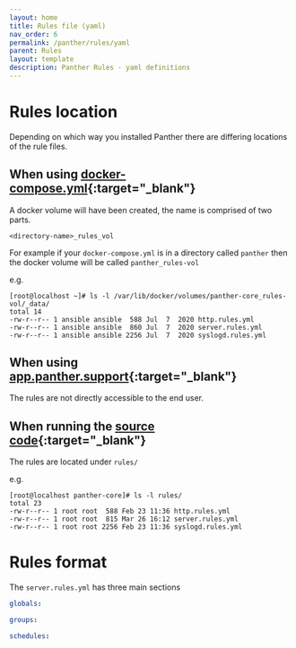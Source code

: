 ```yaml
---
layout: home
title: Rules file (yaml)
nav_order: 6
permalink: /panther/rules/yaml
parent: Rules
layout: template
description: Panther Rules - yaml definitions
---
```


# Rules location
Depending on which way you installed Panther there are differing locations of the rule files.

## When using [docker-compose.yml](https://github.com/OpenAnswers/panther-core/blob/master/docker-compose.yml){:target="_blank"}
  A docker volume will have been created, the name is comprised of two parts.
  
  `<directory-name>_rules_vol`

  For example if your `docker-compose.yml` is in a directory called `panther` then the docker volume will be called
  `panther_rules-vol`

  e.g.
  ```console
  [root@localhost ~]# ls -l /var/lib/docker/volumes/panther-core_rules-vol/_data/
  total 14
  -rw-r--r-- 1 ansible ansible  588 Jul  7  2020 http.rules.yml
  -rw-r--r-- 1 ansible ansible  860 Jul  7  2020 server.rules.yml
  -rw-r--r-- 1 ansible ansible 2256 Jul  7  2020 syslogd.rules.yml
  ```

## When using [app.panther.support](https://app.panther.support){:target="_blank"}
  The rules are not directly accessible to the end user.

## When running the [source code](https://github.com/OpenAnswers/panther-core){:target="_blank"}
  The rules are located under `rules/`

  e.g.
  ```console
  [root@localhost panther-core]# ls -l rules/
  total 23
  -rw-r--r-- 1 root root  588 Feb 23 11:36 http.rules.yml
  -rw-r--r-- 1 root root  815 Mar 26 16:12 server.rules.yml
  -rw-r--r-- 1 root root 2256 Feb 23 11:36 syslogd.rules.yml
  ```


# Rules format

The `server.rules.yml` has three main sections

```yaml
globals:

groups:

schedules:
```
  

